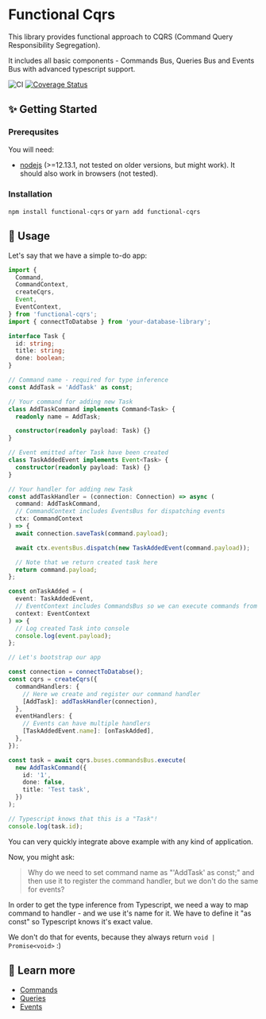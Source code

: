 # Functional Cqrs

This library provides functional approach to CQRS (Command Query Responsibility Segregation).

It includes all basic components - Commands Bus, Queries Bus and Events Bus with advanced typescript support.

![CI](https://github.com/TheUnderScorer/functional-cqrs/workflows/CI/badge.svg)
[![Coverage Status](https://coveralls.io/repos/github/TheUnderScorer/functional-cqrs/badge.svg?branch=master)](https://coveralls.io/github/TheUnderScorer/functional-cqrs?branch=master)

## ✨ Getting Started

### Prerequsites

You will need:

- [nodejs](https://nodejs.org/en/) (>=12.13.1, not tested on older versions, but might work). It should also work in browsers (not tested).

### Installation

`npm install functional-cqrs` or `yarn add functional-cqrs`

## 🚀 Usage

Let's say that we have a simple to-do app:

```ts
import {
  Command,
  CommandContext,
  createCqrs,
  Event,
  EventContext,
} from 'functional-cqrs';
import { connectToDatabse } from 'your-database-library';

interface Task {
  id: string;
  title: string;
  done: boolean;
}

// Command name - required for type inference
const AddTask = 'AddTask' as const;

// Your command for adding new Task
class AddTaskCommand implements Command<Task> {
  readonly name = AddTask;

  constructor(readonly payload: Task) {}
}

// Event emitted after Task have been created
class TaskAddedEvent implements Event<Task> {
  constructor(readonly payload: Task) {}
}

// Your handler for adding new Task
const addTaskHandler = (connection: Connection) => async (
  command: AddTaskCommand,
  // CommandContext includes EventsBus for dispatching events
  ctx: CommandContext
) => {
  await connection.saveTask(command.payload);

  await ctx.eventsBus.dispatch(new TaskAddedEvent(command.payload));

  // Note that we return created task here
  return command.payload;
};

const onTaskAdded = (
  event: TaskAddedEvent,
  // EventContext includes CommandsBus so we can execute commands from here
  context: EventContext
) => {
  // Log created Task into console
  console.log(event.payload);
};

// Let's bootstrap our app

const connection = connectToDatabse();
const cqrs = createCqrs({
  commandHandlers: {
    // Here we create and register our command handler
    [AddTask]: addTaskHandler(connection),
  },
  eventHandlers: {
    // Events can have multiple handlers
    [TaskAddedEvent.name]: [onTaskAdded],
  },
});

const task = await cqrs.buses.commandsBus.execute(
  new AddTaskCommand({
    id: '1',
    done: false,
    title: 'Test task',
  })
);

// Typescript knows that this is a "Task"!
console.log(task.id);
```
You can very quickly integrate above example with any kind of application.

Now, you might ask:
> Why do we need to set command name as "'AddTask' as const;" and then use it to register the command handler, but we don't do the same for events?

In order to get the type inference from Typescript, we need a way to map command to handler - and we use it's name for it.
We have to define it "as const" so Typescript knows it's exact value.

We don't do that for events, because they always return `void | Promise<void>` :)

## 📖 Learn more

* [Commands](docs/commands.md)
* [Queries](docs/commands.md)
* [Events](docs/commands.md)
